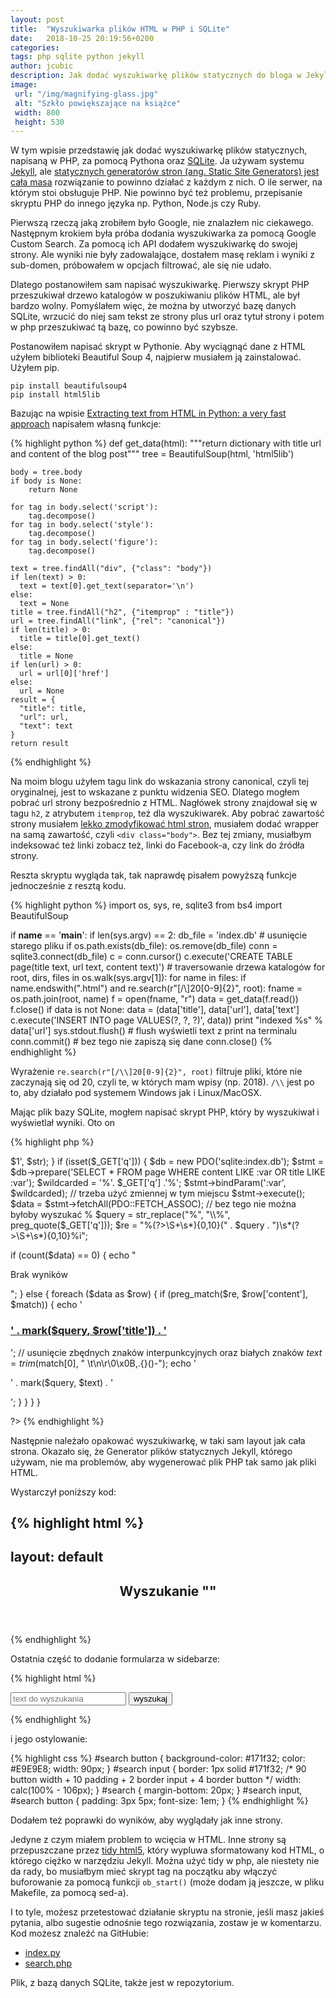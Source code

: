 ```yaml
---
layout: post
title:  "Wyszukiwarka plików HTML w PHP i SQLite"
date:   2018-10-25 20:19:56+0200
categories:
tags: php sqlite python jekyll
author: jcubic
description: Jak dodać wyszukiwarkę plików statycznych do bloga w Jekyll lub innego generatora plików statycznych w PHP. Przy pomocy Pythona.
image:
 url: "/img/magnifying-glass.jpg"
 alt: "Szkło powiększające na książce"
 width: 800
 height: 530
---
```


W tym wpisie przedstawię jak dodać wyszukiwarkę plików statycznych, napisaną w PHP, za pomocą Pythona oraz
[SQLite](https://pl.wikipedia.org/wiki/SQLite).  Ja używam systemu [Jekyll](https://jekyllrb.com/), ale
[statycznych generatorów stron (ang. Static Site Generators) jest cała masa](https://www.staticgen.com/)
rozwiązanie to powinno działać z każdym z nich. O ile serwer, na którym stoi obsługuje PHP. Nie powinno być też
problemu, przepisanie skryptu PHP do innego języka np. Python, Node.js czy Ruby.

<!-- more -->

Pierwszą rzeczą jaką zrobiłem było Google, nie znalazłem nic ciekawego. Następnym krokiem była próba dodania
wyszukiwarka za pomocą Google Custom Search.  Za pomocą ich API dodałem wyszukiwarkę do swojej strony. Ale
wyniki nie były zadowalające, dostałem masę reklam i wyniki z sub-domen, próbowałem w opcjach filtrować, ale
się nie udało.

Dlatego postanowiłem sam napisać wyszukiwarkę. Pierwszy skrypt PHP przeszukiwał drzewo katalogów w
poszukiwaniu plików HTML, ale był bardzo wolny.  Pomyślałem więc, że można by utworzyć bazę danych SQLite,
wrzucić do niej sam tekst ze strony plus url oraz tytuł strony i potem w php przeszukiwać tą bazę, co powinno
być szybsze.

Postanowiłem napisać skrypt w Pythonie. Aby wyciągnąć dane z HTML użyłem biblioteki Beautiful Soup 4, najpierw
musiałem ją zainstalować. Użyłem pip.

```
pip install beautifulsoup4
pip install html5lib
```

Bazując na wpisie
[Extracting text from HTML in Python: a very fast approach](https://rushter.com/blog/python-fast-html-parser/)
napisałem własną funkcje:

{% highlight python %}
def get_data(html):
    """return dictionary with title url and content of the blog post"""
    tree = BeautifulSoup(html, 'html5lib')

    body = tree.body
    if body is None:
        return None

    for tag in body.select('script'):
        tag.decompose()
    for tag in body.select('style'):
        tag.decompose()
    for tag in body.select('figure'):
        tag.decompose()

    text = tree.findAll("div", {"class": "body"})
    if len(text) > 0:
      text = text[0].get_text(separator='\n')
    else:
      text = None
    title = tree.findAll("h2", {"itemprop" : "title"})
    url = tree.findAll("link", {"rel": "canonical"})
    if len(title) > 0:
      title = title[0].get_text()
    else:
      title = None
    if len(url) > 0:
      url = url[0]['href']
    else:
      url = None
    result = {
      "title": title,
      "url": url,
      "text": text
    }
    return result
{% endhighlight %}

Na moim blogu użyłem tagu link do wskazania strony canonical, czyli tej oryginalnej, jest to wskazane z punktu
widzenia SEO.  Dlatego mogłem pobrać url strony bezpośrednio z HTML. Nagłówek strony znajdował się w tagu `h2`, z
atrybutem `itemprop`, też dla wyszukiwarek.  Aby pobrać zawartość strony musiałem
[lekko zmodyfikować html stron](https://github.com/jcubic/jcubic.pl/commit/d5e02ba6bd01cb40901b307f90493f9600dd5781),
musiałem dodać wrapper na samą zawartość, czyli `<div class="body">`. Bez tej zmiany, musiałbym indeksować też
linki zobacz też, linki do Facebook-a, czy link do źródła strony.

Reszta skryptu wygląda tak, tak naprawdę pisałem powyższą funkcje jednocześnie z resztą kodu.

{% highlight python %}
import os, sys, re, sqlite3
from bs4 import BeautifulSoup

if __name__ == '__main__':
  if len(sys.argv) == 2:
    db_file = 'index.db'
    # usunięcie starego pliku
    if os.path.exists(db_file):
      os.remove(db_file)
    conn = sqlite3.connect(db_file)
    c = conn.cursor()
    c.execute('CREATE TABLE page(title text, url text, content text)')
    # traversowanie drzewa katalogów
    for root, dirs, files in os.walk(sys.argv[1]):
      for name in files:
        if name.endswith(".html") and re.search(r"[/\\]20[0-9]{2}", root):
          fname = os.path.join(root, name)
          f = open(fname, "r")
          data = get_data(f.read())
          f.close()
          if data is not None:
            data = (data['title'], data['url'], data['text']
            c.execute('INSERT INTO page VALUES(?, ?, ?)', data))
            print "indexed %s" % data['url']
            sys.stdout.flush() # flush wyświetli text z print na terminalu
    conn.commit() # bez tego nie zapiszą się dane
    conn.close()
{% endhighlight %}

Wyrażenie `re.search(r"[/\\]20[0-9]{2}", root)` filtruje pliki, które nie zaczynają się od 20, czyli te, w
których mam wpisy (np. 2018).  `/\\` jest po to, aby działało pod systemem Windows jak i Linux/MacOSX.

Mając plik bazy SQLite, mogłem napisać skrypt PHP, który by wyszukiwał i wyświetlał wyniki. Oto on

{% highlight php %}
<?php

function mark($query, $str) {
    return preg_replace("%(" . $query . ")%i", '<mark>$1</mark>', $str);
}

if (isset($_GET['q'])) {
  $db = new PDO('sqlite:index.db');
  $stmt = $db->prepare('SELECT * FROM page WHERE content LIKE :var OR title LIKE :var');
  $wildcarded = '%'. $_GET['q'] .'%';
  $stmt->bindParam(':var', $wildcarded); // trzeba użyć zmiennej w tym miejscu
  $stmt->execute();
  $data = $stmt->fetchAll(PDO::FETCH_ASSOC);
  // bez tego nie można byłoby wyszukać %
  $query = str_replace("%", "\\%", preg_quote($_GET['q']));
  $re = "%(?>\S+\s*){0,10}(" . $query . ")\s*(?>\S+\s*){0,10}%i";
  if (count($data) == 0) {
    echo "<p>Brak wyników</p>";
  } else {
    foreach ($data as $row) {
      if (preg_match($re, $row['content'], $match)) {
        echo '<h3><a href="' . $row['url'] . '">' . mark($query, $row['title']) . '</a></h2>';
        // usunięcie zbędnych znaków interpunkcyjnych oraz białych znaków
        $text = trim($match[0], " \t\n\r\0\x0B,.{}()-");
        echo '<p>' . mark($query, $text) . '</p>';
      }
    }
  }
}

?>
{% endhighlight %}

Następnie należało opakować wyszukiwarkę, w taki sam layout jak cała strona. Okazało się, że Generator plików
statycznych Jekyll, którego używam, nie ma problemów, aby wygenerować plik PHP tak samo jak pliki HTML.

Wystarczył poniższy kod:

{% highlight html %}
---
layout: default
---
<section class="search">
  <div>
    <header>
       <h2>
          Wyszukanie
          "<?= isset($_GET['q']) ? strip_tags($_GET['q']) : '' ?>"
       </h2>
    </header>
<?php /* kod php */ ?>
  </div>
</section>
{% endhighlight %}

Ostatnia część to dodanie formularza w sidebarze:

{% highlight html %}
<div id="search">
    <form action="https://jcubic.pl/search.php">
        <input name="q" placeholder="text do wyszukania"/>
        <input type="submit" value="wyszukaj"/>
    </form>
</div>
{% endhighlight %}

i jego ostylowanie:

{% highlight css %}
#search button {
    background-color: #171f32;
    color: #E9E9E8;
    width: 90px;
}
#search input {
    border: 1px solid #171f32;
    /* 90 button width + 10 padding + 2 border input + 4 border button */
    width: calc(100% - 106px);
}
#search {
    margin-bottom: 20px;
}
#search input, #search button {
    padding: 3px 5px;
    font-size: 1em;
}
{% endhighlight %}

Dodałem też poprawki do wyników, aby wyglądały jak inne strony.

Jedyne z czym miałem problem to wcięcia w HTML. Inne strony są przepuszczane przez
[tidy html5](https://github.com/htacg/tidy-html5), który wypluwa sformatowany kod HTML, o którego ciężko w
narzędziu Jekyll.  Można użyć tidy w php, ale niestety nie da rady, bo musiałbym mieć skrypt tag na początku aby
włączyć buforowanie za pomocą funkcji `ob_start()` (może dodam ją jeszcze, w pliku Makefile, za pomocą sed-a).

I to tyle, możesz przetestować działanie skryptu na stronie, jeśli masz jakieś pytania, albo sugestie odnośnie tego
rozwiązania, zostaw je w komentarzu. Kod możesz znaleźć na GitHubie:

* [index.py](https://github.com/jcubic/jcubic.pl/blob/master/index.py)
* [search.php](https://github.com/jcubic/jcubic.pl/blob/master/search.php)

Plik, z bazą danych SQLite, także jest w repozytorium.

